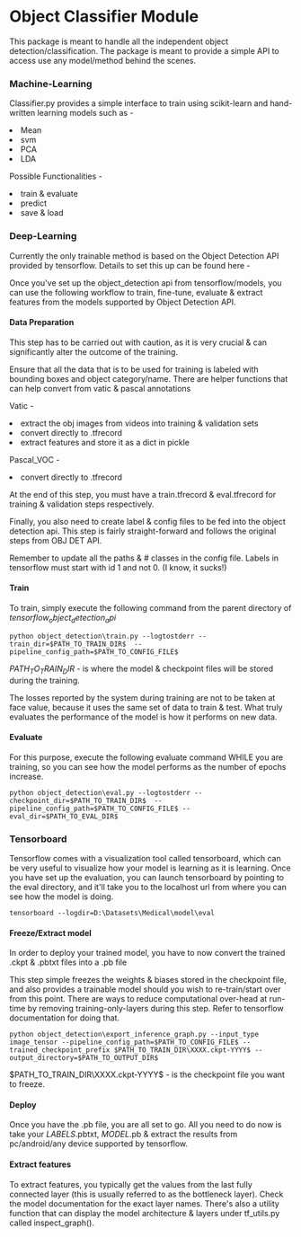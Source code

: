# Object Classifier Module

This package is meant to handle all the independent object detection/classification.
The package is meant to provide a simple API to access use any model/method behind the scenes.

### Machine-Learning
Classifier.py provides a simple interface to train using scikit-learn and hand-written learning models such as -

<li> Mean
<li> svm
<li> PCA
<li> LDA

Possible Functionalities -
<li> train & evaluate <li> predict <li> save & load

### Deep-Learning
Currently the only trainable method is based on the Object Detection API provided by tensorflow. Details to set this up can be found here -

Once you've set up the object_detection api from tensorflow/models, you can use the following workflow to train, fine-tune, evaluate & extract features from the models supported by Object Detection API.

#### Data Preparation
This step has to be carried out with caution, as it is very crucial & can significantly alter the outcome of the training.

Ensure that all the data that is to be used for training is labeled with bounding boxes and object category/name. There are helper functions that can help convert from vatic & pascal annotations

Vatic -
<li> extract the obj images from videos into training & validation sets
<li> convert directly to .tfrecord
<li> extract features and store it as a dict in pickle

Pascal_VOC -
<li> convert directly to .tfrecord

At the end of this step, you must have a train.tfrecord & eval.tfrecord for training & validation steps respectively.

Finally, you also need to create label & config files to be fed into the object detection api. This step is fairly straight-forward and follows the original steps from OBJ DET API.

Remember to update all the paths & # classes in the config file.
Labels in tensorflow must start with id 1 and not 0. (I know, it sucks!)

#### Train
To train, simply execute the following command from the parent directory of $tensorflow_object_detection_api$

```
python object_detection\train.py --logtostderr --train_dir=$PATH_TO_TRAIN_DIR$  --pipeline_config_path=$PATH_TO_CONFIG_FILE$
```
$PATH_TO_TRAIN_DIR$ - is where the model & checkpoint files will be stored during the training.

The losses reported by the system during training are not to be taken at face value, because it uses the same set of data to train & test. What truly evaluates the performance of the model is how it performs on new data.

#### Evaluate
For this purpose, execute the following evaluate command WHILE you are training, so you can see how the model performs as the number of epochs increase.
```
python object_detection\eval.py --logtostderr --checkpoint_dir=$PATH_TO_TRAIN_DIR$  --pipeline_config_path=$PATH_TO_CONFIG_FILE$ --eval_dir=$PATH_TO_EVAL_DIR$
```

### Tensorboard
Tensorflow comes with a visualization tool called tensorboard, which can be very useful to visualize how your model is learning as it is learning. Once you have set up the evaluation, you can launch tensorboard by pointing to the eval directory, and it'll take you to the localhost url from where you can see how the model is doing.

```
tensorboard --logdir=D:\Datasets\Medical\model\eval
```

#### Freeze/Extract model
In order to deploy your trained model, you have to now convert the trained .ckpt & .pbtxt files into a .pb file

This step simple freezes the weights & biases stored in the checkpoint file, and also provides a trainable model should you wish to re-train/start over from this point.
There are ways to reduce computational over-head at run-time by removing training-only-layers during this step. Refer to tensorflow documentation for doing that.

```
python object_detection\export_inference_graph.py --input_type image_tensor --pipeline_config_path=$PATH_TO_CONFIG_FILE$ --trained_checkpoint_prefix $PATH_TO_TRAIN_DIR\XXXX.ckpt-YYYY$ --output_directory=$PATH_TO_OUTPUT_DIR$
```
$PATH_TO_TRAIN_DIR\XXXX.ckpt-YYYY$ - is the checkpoint file you want to freeze.

#### Deploy
Once you have the .pb file, you are all set to go. All you need to do now is take your $LABELS$.pbtxt, $MODEL$.pb & extract the results from pc/android/any device supported by tensorflow.

#### Extract features
To extract features, you typically get the values from the last fully connected layer (this is usually referred to as the bottleneck layer). Check the model documentation for the exact layer names. There's also a utility function that can display the model architecture & layers under tf_utils.py called inspect_graph().
